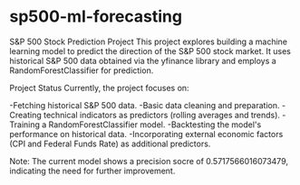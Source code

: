 # sp500-ml-forecasting
S&P 500 Stock Prediction Project
This project explores building a machine learning model to predict the direction of the S&P 500 stock market. It uses historical S&P 500 data obtained via the yfinance library and employs a RandomForestClassifier for prediction.

Project Status
Currently, the project focuses on:

-Fetching historical S&P 500 data.
-Basic data cleaning and preparation.
-Creating technical indicators as predictors (rolling averages and trends).
-Training a RandomForestClassifier model.
-Backtesting the model's performance on historical data.
-Incorporating external economic factors (CPI and Federal Funds Rate) as additional predictors.

Note: The current model shows a precision socre of 0.5717566016073479, indicating the need for further improvement. 
